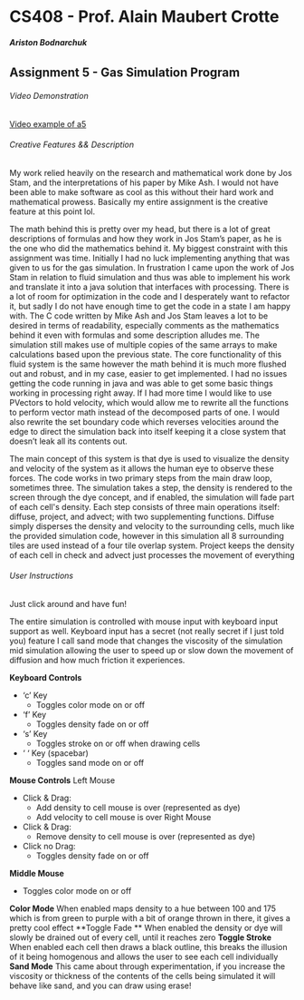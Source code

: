 # CS408 - Prof. Alain Maubert Crotte

###### **Ariston Bodnarchuk**

## Assignment 5 - Gas Simulation Program

###### Video Demonstration 
[Video example of a5](https://youtu.be/et5sbSEaZ5k)

###### Creative Features && Description 
My work relied heavily on the research and mathematical work done by Jos Stam, and the interpretations of his paper by Mike Ash. I would not have been able to make software as cool as this without their hard work and mathematical prowess. Basically my entire assignment is the creative feature at this point lol.

The math behind this is pretty over my head, but there is a lot of great descriptions of formulas and how they work in Jos Stam’s paper, as he is the one who did the mathematics behind it. My biggest constraint with this assignment was time. Initially I had no luck implementing anything that was given to us for the gas simulation. In frustration I came upon the work of Jos Stam in relation to fluid simulation and thus was able to implement his work and translate it into a java solution that interfaces with processing. There is a lot of room for optimization in the code and I desperately want to refactor it, but sadly I do not have enough time to get the code in a state I am happy with. The C code written by Mike Ash and Jos Stam leaves a lot to be desired in terms of readability, especially comments as the mathematics behind it even with formulas and some description alludes me. The simulation still makes use of multiple copies of the same arrays to make calculations based upon the previous state. The core functionality of this fluid system is the same however the math behind it is much more flushed out and robust, and in my case, easier to get implemented. I had no issues getting the code running in java and was able to get some basic things working in processing right away. If I had more time I would like to use PVectors to hold velocity, which would allow me to rewrite all the functions to perform vector math  instead of the decomposed parts of one. I would also rewrite the set boundary code which reverses velocities around the edge to direct the simulation back into itself keeping it a close system that doesn’t leak all its contents out. 

The main concept of this system is that dye is used to visualize the density and velocity of the system as it allows the human eye to observe these forces. The code works in two primary steps from the main draw loop, sometimes three. The simulation takes a step, the density is rendered to the screen through the dye concept, and if enabled, the simulation will fade part of each cell's density. Each step consists of three main operations itself: diffuse, project, and advect; with two supplementing functions. Diffuse simply disperses the density and velocity to the surrounding cells, much like the provided simulation code, however in this simulation all 8 surrounding tiles are used instead of a four tile overlap system. Project keeps the density of each cell in check and advect just processes the movement of everything

###### User Instructions
Just click around and have fun!

The entire simulation is controlled with mouse input with keyboard input support as well. Keyboard input has a secret (not really secret if I just told you) feature I call sand mode that changes the viscosity of the simulation mid simulation allowing the user to speed up or slow down the movement of diffusion and how much friction it experiences.


**Keyboard Controls**
- ‘c’ Key
     - Toggles color mode on or off
- ‘f’ Key
     - Toggles density fade on or off
- ‘s’ Key
     - Toggles stroke on or off when drawing cells
- ‘ ‘ Key (spacebar)
     - Toggles sand mode on or off

**Mouse Controls**
Left Mouse
- Click & Drag: 
     - Add density to cell mouse is over (represented as dye)
     - Add velocity to cell mouse is over
Right Mouse
- Click & Drag: 
     - Remove density to cell mouse is over (represented as dye)
- Click no Drag:
     - Toggles density fade on or off

**Middle Mouse**
- Toggles color mode on or off


**Color Mode**
When enabled maps density to a hue between 100 and 175 which is from green to purple with a bit of orange thrown in there, it gives a pretty cool effect
**Toggle Fade **
When enabled the density or dye will slowly be drained out of every cell, until it reaches zero
**Toggle Stroke**
When enabled each cell then draws a black outline, this breaks the illusion of it being homogenous and allows the user to see each cell individually
**Sand Mode**
This came about through experimentation, if you increase the viscosity or thickness of the contents of the cells being simulated it will behave like sand, and you can draw using erase!
